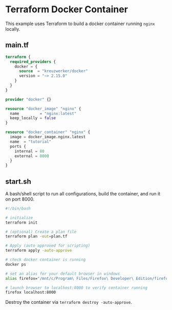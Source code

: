 # Terraform Docker Container

This example uses Terraform to build a docker container running `nginx` locally.

## main.tf

```terraform
terraform {
  required_providers {
    docker = {
      source  = "kreuzwerker/docker"
      version = "~> 2.15.0"
    }
  }
}

provider "docker" {}

resource "docker_image" "nginx" {
  name         = "nginx:latest"
  keep_locally = false
}

resource "docker_container" "nginx" {
  image = docker_image.nginx.latest
  name  = "tutorial"
  ports {
    internal = 80
    external = 8000
  }
}

```

## start.sh

A bash/shell script to run all configurations, build the container, and run it on port 8000.

```bash
#!/bin/bash

# initialize
terraform init

# (optional) Create a plan file
terraform plan -out=plan.tf

# Apply (auto approved for scripting)
terraform apply -auto-approve

# check docker container is running
docker ps

# set an alias for your default browser in windows
alias firefox="/mnt/c/Program\ Files/Firefox\ Developer\ Edition/firefox.exe"

# launch browser to localhost:8000 to verify container running
firefox localhost:8000
```

Destroy the container via `terraform destroy -auto-approve`.

